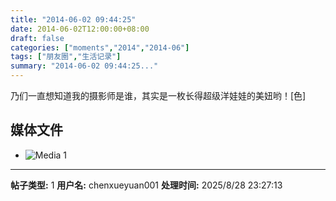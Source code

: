 ```yaml
---
title: "2014-06-02 09:44:25"
date: 2014-06-02T12:00:00+08:00
draft: false
categories: ["moments","2014","2014-06"]
tags: ["朋友圈","生活记录"]
summary: "2014-06-02 09:44:25..."
---
```


乃们一直想知道我的摄影师是谁，其实是一枚长得超级洋娃娃的美妞哟！[色]

## 媒体文件

- ![Media 1](/Moments/photos/2014-06-02/201406020944250.jpg)

---

**帖子类型:** 1
**用户名:** chenxueyuan001
**处理时间:** 2025/8/28 23:27:13